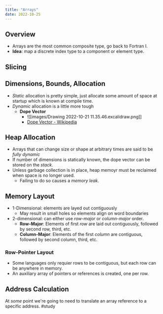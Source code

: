 ```yaml
---
title: "Arrays"
date: 2022-10-25
---
```


## Overview
* Arrays are the most common composite type, go back to Fortran I.
* **Idea**: map a discrete index type to a component or element type.
## Slicing

## Dimensions, Bounds, Allocation
* *Static* allocation is pretty simple, just allocate some amount of space at startup which is known at compile time.
* *Dynamic* allocation is a little more tough
	* **Dope Vector**
		* ![[images/Drawing 2022-10-21 11.35.46.excalidraw.png]]
		* [Dope Vector - Wikipedia](https://en.wikipedia.org/wiki/Dope_vector)

## Heap Allocation
* Arrays that can change size or shape at arbitrary times are said to be *fully dynamic*
* If number of dimensions is statically known, the dope vector can be stored on the *stack*.
* Unless garbage collection is in place, heap memoyr must be reclaimed when space is no longer used.
	* Failing to do so causes a *memory leak*.

## Memory Layout
* 1-Dimensional: elements are layed out contiguously
	* May result in small holes so elements align on word boundaries
* 2-dimensional: can either use *row-major* or *column-major* order.
	* **Row-Major**: Elements of first *row* are laid out contiguously, followed by second row, third, etc.
	* **Column-Major**: Elements of the first *column* are contiguous, followed by second column, third, etc.

### Row-Pointer Layout
* Some languages only requier rows to be contiguous, but each row can be anywhere in memory.
* An auxiliary array of pointers or references is created, one per row.

## Address Calculation
At *some* point we're going to need to translate an array reference to a specific address. #study
